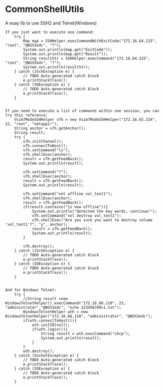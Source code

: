 # CommonShellUtils
A esay lib to use SSH2 and Telnet(Windows)

	If you just want to execute one command:
  		try {
			Map map = SSHHelper.execCommandWithExitCode("172.16.64.215", "root", "@WSX3edc", "?");
			System.out.println(map.get("ExitCode"));
			System.out.println(map.get("Result"));
			String resultStr = SSHHelper.execCommand("172.16.64.215", "root", "@WSX3edc", "?");
			System.out.println(resultStr);
		} catch (JSchException e) {
			// TODO Auto-generated catch block
			e.printStackTrace();
		} catch (IOException e) {
			// TODO Auto-generated catch block
			e.printStackTrace();
		}


	If you need to execute a list of commands within one session, you can try this reference:
		Vsim7ModeSSHHelper v7h = new Vsim7ModeSSHHelper("172.16.65.224", 22, "root", "netapp1!");
		String anchor = v7h.getAnchor();
		String result;
		try {
			v7h.initChannel();
			v7h.connectToHost();
			v7h.setCommand("ls");
			v7h.shellExec(anchor);
			result = v7h.getFeedBack();
			System.out.println(result);
			
			v7h.setCommand("?");
			v7h.shellExec(anchor);
			result = v7h.getFeedBack();
			System.out.println(result);
			
			v7h.setCommand("vol offline vol_test1");
			v7h.shellExec(anchor);
			result = v7h.getFeedBack();
			if(result.contains("is now offline")){
				System.out.println("detected the key words, continue!");
				v7h.setCommand("vol destroy vol_test1");
				v7h.shellExec("Are you sure you want to destroy volume 'vol_test1'?", "y", anchor);
				result = v7h.getFeedBack();
				System.out.println(result);
			}
			
			v7h.destroy();
		} catch (JSchException e) {
			// TODO Auto-generated catch block
			e.printStackTrace();
		} catch (IOException e) {
			// TODO Auto-generated catch block
			e.printStackTrace();
		}
		
		
	And for Windows Telnet:
		try {
			//String result =new WindowsTelnetHelper().execCommand("172.16.66.110", 23, "administrator","@WSX3edc", "echo 123456789>1.txt");
			WindowsTelnetHelper wth = new WindowsTelnetHelper("172.16.66.110", "administrator", "@WSX3edc");
			if(wth.connectToHost()){
				wth.initIO(null);
				if(wth.login()){
					String result = wth.execCommand("chcp");
					System.out.println(result);
				}
			}
			wth.destroy();
		} catch (SocketException e) {
			// TODO Auto-generated catch block
			e.printStackTrace();
		} catch (IOException e) {
			// TODO Auto-generated catch block
			e.printStackTrace();
		}
